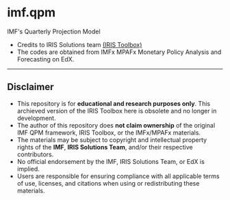 # imf.qpm
IMF's Quarterly Projection Model

- Credits to IRIS Solutions team [(IRIS Toolbox)](https://github.com/IRIS-Solutions-Team/IRIS-Toolbox)  
- The codes are obtained from IMFx MPAFx Monetary Policy Analysis and Forecasting on EdX.

---

## Disclaimer
- This repository is for **educational and research purposes only**. This archieved version of the IRIS Toolbox here is obsolete and no longer in development. 
- The author of this repository does **not claim ownership** of the original IMF QPM framework, IRIS Toolbox, or the IMFx/MPAFx materials.  
- The materials may be subject to copyright and intellectual property rights of the **IMF**, **IRIS Solutions Team**, and/or their respective contributors.  
- No official endorsement by the IMF, IRIS Solutions Team, or EdX is implied.  
- Users are responsible for ensuring compliance with all applicable terms of use, licenses, and citations when using or redistributing these materials.